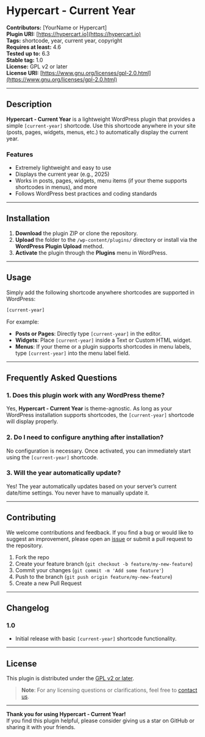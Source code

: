 # Hypercart - Current Year

**Contributors:** [YourName or Hypercart]  
**Plugin URI:** [https://hypercart.io](https://hypercart.io)  
**Tags:** shortcode, year, current year, copyright  
**Requires at least:** 4.6  
**Tested up to:** 6.3  
**Stable tag:** 1.0  
**License:** GPL v2 or later  
**License URI:** [https://www.gnu.org/licenses/gpl-2.0.html](https://www.gnu.org/licenses/gpl-2.0.html)

---

## Description

**Hypercart - Current Year** is a lightweight WordPress plugin that provides a simple `[current-year]` shortcode. Use this shortcode anywhere in your site (posts, pages, widgets, menus, etc.) to automatically display the current year.

### Features

- Extremely lightweight and easy to use
- Displays the current year (e.g., 2025)
- Works in posts, pages, widgets, menu items (if your theme supports shortcodes in menus), and more
- Follows WordPress best practices and coding standards

---

## Installation

1. **Download** the plugin ZIP or clone the repository.
2. **Upload** the folder to the `/wp-content/plugins/` directory or install via the **WordPress Plugin Upload** method.
3. **Activate** the plugin through the **Plugins** menu in WordPress.

---

## Usage

Simply add the following shortcode anywhere shortcodes are supported in WordPress:

```html
[current-year]
```

For example:

- **Posts or Pages**: Directly type `[current-year]` in the editor.  
- **Widgets**: Place `[current-year]` inside a Text or Custom HTML widget.  
- **Menus**: If your theme or a plugin supports shortcodes in menu labels, type `[current-year]` into the menu label field.

---

## Frequently Asked Questions

### 1. Does this plugin work with any WordPress theme?

Yes, **Hypercart - Current Year** is theme-agnostic. As long as your WordPress installation supports shortcodes, the `[current-year]` shortcode will display properly.

### 2. Do I need to configure anything after installation?

No configuration is necessary. Once activated, you can immediately start using the `[current-year]` shortcode.

### 3. Will the year automatically update?

Yes! The year automatically updates based on your server’s current date/time settings. You never have to manually update it.

---

## Contributing

We welcome contributions and feedback. If you find a bug or would like to suggest an improvement, please open an [issue](link-to-your-issues-page) or submit a pull request to the repository.

1. Fork the repo
2. Create your feature branch (`git checkout -b feature/my-new-feature`)
3. Commit your changes (`git commit -m 'Add some feature'`)
4. Push to the branch (`git push origin feature/my-new-feature`)
5. Create a new Pull Request

---

## Changelog

### 1.0
- Initial release with basic `[current-year]` shortcode functionality.

---

## License

This plugin is distributed under the [GPL v2 or later](https://www.gnu.org/licenses/gpl-2.0.html).  

> **Note**: For any licensing questions or clarifications, feel free to [contact us](mailto:youremail@example.com).

---

**Thank you for using Hypercart - Current Year!**  
If you find this plugin helpful, please consider giving us a star on GitHub or sharing it with your friends.
